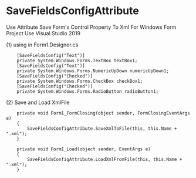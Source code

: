 # SaveFieldsConfigAttribute
Use Attribute Save Form's  Control Property To Xml
For Windows Form Project  Use Visual Studio 2019

(1) using in Form1.Designer.cs 

        [SaveFieldsConfig("Text")]
        private System.Windows.Forms.TextBox textBox1;
        [SaveFieldsConfig("Text")]
        private System.Windows.Forms.NumericUpDown numericUpDown1;
        [SaveFieldsConfig("Checked")]
        private System.Windows.Forms.CheckBox checkBox1;
        [SaveFieldsConfig("Checked")]
        private System.Windows.Forms.RadioButton radioButton1;
        
(2)  Save and Load XmlFile

        private void Form1_FormClosing(object sender, FormClosingEventArgs e)
        {
            SaveFieldsConfigAttribute.SaveXmlToFile(this, this.Name + ".xml");
        }

        private void Form1_Load(object sender, EventArgs e)
        {
            SaveFieldsConfigAttribute.LoadXmlFromFile(this, this.Name + ".xml");
        }

